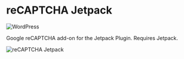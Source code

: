 # reCAPTCHA Jetpack

![WordPress](https://img.shields.io/badge/wordpress-4.8-green.svg?style=flat)

Google reCAPTCHA add-on for the Jetpack Plugin. Requires Jetpack.

![reCAPTCHA Jetpack](https://ps.w.org/recaptcha-jetpack/assets/banner-772x250.png?rev=1702071)
